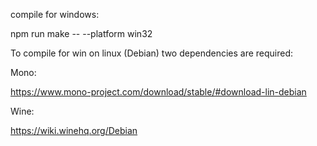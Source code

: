 compile for windows:

npm run make -- --platform win32

To compile for win on linux (Debian) two dependencies are required: 

Mono:

https://www.mono-project.com/download/stable/#download-lin-debian

Wine:

https://wiki.winehq.org/Debian


